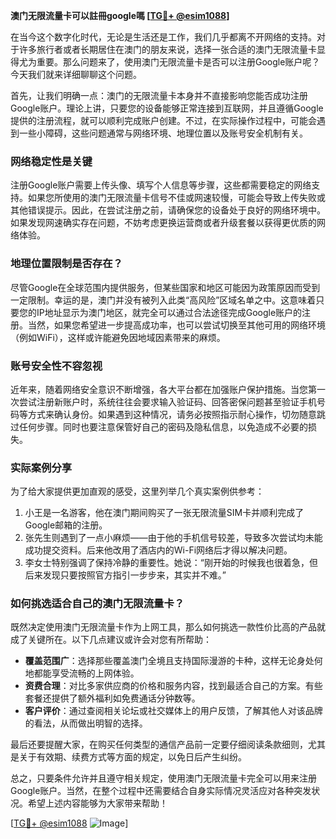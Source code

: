 **澳门无限流量卡可以註冊google嗎 [[TG💪+ @esim1088](https://t.me/s/esim1088)]**

在当今这个数字化时代，无论是生活还是工作，我们几乎都离不开网络的支持。对于许多旅行者或者长期居住在澳门的朋友来说，选择一张合适的澳门无限流量卡显得尤为重要。那么问题来了，使用澳门无限流量卡是否可以注册Google账户呢？今天我们就来详细聊聊这个问题。

首先，让我们明确一点：澳门的无限流量卡本身并不直接影响您能否成功注册Google账户。理论上讲，只要您的设备能够正常连接到互联网，并且遵循Google提供的注册流程，就可以顺利完成账户创建。不过，在实际操作过程中，可能会遇到一些小障碍，这些问题通常与网络环境、地理位置以及账号安全机制有关。

### 网络稳定性是关键

注册Google账户需要上传头像、填写个人信息等步骤，这些都需要稳定的网络支持。如果您所使用的澳门无限流量卡信号不佳或网速较慢，可能会导致上传失败或其他错误提示。因此，在尝试注册之前，请确保您的设备处于良好的网络环境中。如果发现网速确实存在问题，不妨考虑更换运营商或者升级套餐以获得更优质的网络体验。

### 地理位置限制是否存在？

尽管Google在全球范围内提供服务，但某些国家和地区可能因为政策原因而受到一定限制。幸运的是，澳门并没有被列入此类“高风险”区域名单之中。这意味着只要您的IP地址显示为澳门地区，就完全可以通过合法途径完成Google账户的注册。当然，如果您希望进一步提高成功率，也可以尝试切换至其他可用的网络环境（例如WiFi），这样或许能避免因地域因素带来的麻烦。

### 账号安全性不容忽视

近年来，随着网络安全意识不断增强，各大平台都在加强账户保护措施。当您第一次尝试注册新账户时，系统往往会要求输入验证码、回答密保问题甚至验证手机号码等方式来确认身份。如果遇到这种情况，请务必按照指示耐心操作，切勿随意跳过任何步骤。同时也要注意保管好自己的密码及隐私信息，以免造成不必要的损失。

### 实际案例分享

为了给大家提供更加直观的感受，这里列举几个真实案例供参考：
1. 小王是一名游客，他在澳门期间购买了一张无限流量SIM卡并顺利完成了Google邮箱的注册。
2. 张先生则遇到了一点小麻烦——由于他的手机信号较差，导致多次尝试均未能成功提交资料。后来他改用了酒店内的Wi-Fi网络后才得以解决问题。
3. 李女士特别强调了保持冷静的重要性。她说：“刚开始的时候我也很着急，但后来发现只要按照官方指引一步步来，其实并不难。”

### 如何挑选适合自己的澳门无限流量卡？

既然决定使用澳门无限流量卡作为上网工具，那么如何挑选一款性价比高的产品就成了关键所在。以下几点建议或许会对您有所帮助：

- **覆盖范围广**：选择那些覆盖澳门全境且支持国际漫游的卡种，这样无论身处何地都能享受流畅的上网体验。
- **资费合理**：对比多家供应商的价格和服务内容，找到最适合自己的方案。有些套餐还提供了额外福利如免费通话分钟数等。
- **客户评价**：通过查阅相关论坛或社交媒体上的用户反馈，了解其他人对该品牌的看法，从而做出明智的选择。

最后还要提醒大家，在购买任何类型的通信产品前一定要仔细阅读条款细则，尤其是关于有效期、续费方式等方面的规定，以免日后产生纠纷。

总之，只要条件允许并且遵守相关规定，使用澳门无限流量卡完全可以用来注册Google账户。当然，在整个过程中还需要结合自身实际情况灵活应对各种突发状况。希望上述内容能够为大家带来帮助！

[[TG💪+ @esim1088](https://t.me/s/esim1088) ![Image](https://i.postimg.cc/4NQfJmqS/Snipaste-2025-05-13-00-14-12.png)]